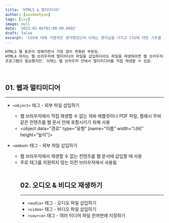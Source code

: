```yaml
---
title: 'HTML5 & 멀티미디어'
author: [woodaehyun]
tags: [css]
image: null
date: '2023-02-06T01:00:00.000Z'
draft: false
excerpt: 'CSS에 대해 가볍게만 생각했었는데 이제는 경각심을 가지고 CSS에 대한 기초를 다시 복습하고 정리했다. CSS는 쉽게 잊어버리는 경우가 많아 앞으로 내가 참고할 수 있도록 정리를 했다.'
---
```


```jsx
HTML5 웹 표준이 정해지면서 가장 많이 변화된 부분임.
HTML4 까지는 웹 브라우저에 멀티미디어 파일을 삽입하더라도 파일을 재생하려면 웹 브라우저가 아닌 별도의
프로그램이 필요했지만, 이제는 웹 브라우저 안에서 멀티미디어를 직접 재생할 수 있음.
```

</br>

## 01. 웹과 멀티미디어

---

- `<object>` 태그 - 외부 파일 삽입하기
  - 웹 브라우저에서 직접 재생할 수 없는 자바 애플릿이나 PDF 파일, 플래시 무비 같은 컨텐츠를 웹 문서 안에 포함시키기 위해 사용
  - <object data=”경로” type=”유형” [name=”이름” width=”너비” height=”높이”]></object>
- `<embed>` 태그 - 외부 파일 삽입하기

  - 웹 브라우저에서 재생할 수 없는 컨텐츠를 웹 문서에 삽입할 때 사용
  - 주로 <object> 태그를 지원하지 않는 이전 브라우저에서 사용됨

</br>
</br>

## 02. 오디오 & 비디오 재생하기

---

- `<audio>` 태그 - 오디오 파일 삽입하기
- `<video>` 태그 - 비디오 파일 삽입하기
- `<source>` 태그 - 여러 미디어 파일 한꺼번에 지정하기
